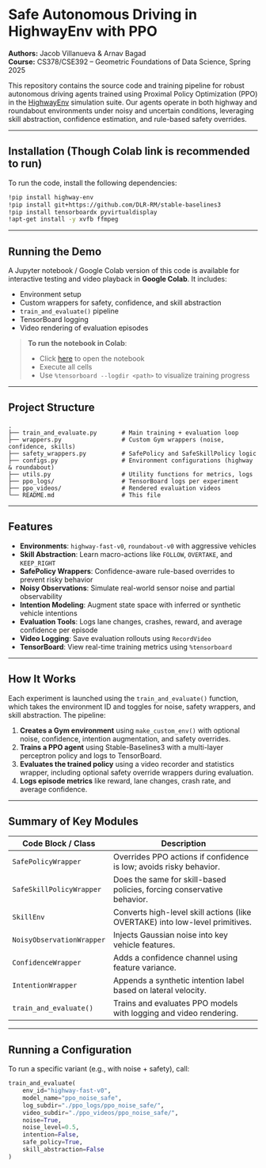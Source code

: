 # Safe Autonomous Driving in HighwayEnv with PPO

**Authors:** Jacob Villanueva & Arnav Bagad  
**Course:** CS378/CSE392 – Geometric Foundations of Data Science, Spring 2025

This repository contains the source code and training pipeline for robust autonomous driving agents trained using Proximal Policy Optimization (PPO) in the [HighwayEnv](https://github.com/eleurent/highway-env) simulation suite. Our agents operate in both highway and roundabout environments under noisy and uncertain conditions, leveraging skill abstraction, confidence estimation, and rule-based safety overrides.

---

## Installation (Though Colab link is recommended to run)

To run the code, install the following dependencies:

```bash
!pip install highway-env
!pip install git+https://github.com/DLR-RM/stable-baselines3
!pip install tensorboardx pyvirtualdisplay
!apt-get install -y xvfb ffmpeg
```

---

## Running the Demo

A Jupyter notebook / Google Colab version of this code is available for interactive testing and video playback in **Google Colab**. It includes:

- Environment setup
- Custom wrappers for safety, confidence, and skill abstraction
- `train_and_evaluate()` pipeline
- TensorBoard logging
- Video rendering of evaluation episodes

> **To run the notebook in Colab**:  
> - Click [here](https://colab.research.google.com/drive/1fY-S9kfjXP3lDBQm3ibs5kNwXyZV5a9i?usp=sharing) to open the notebook  
> - Execute all cells  
> - Use `%tensorboard --logdir <path>` to visualize training progress

---

## Project Structure

```
.
├── train_and_evaluate.py       # Main training + evaluation loop
├── wrappers.py                 # Custom Gym wrappers (noise, confidence, skills)
├── safety_wrappers.py          # SafePolicy and SafeSkillPolicy logic
├── configs.py                  # Environment configurations (highway & roundabout)
├── utils.py                    # Utility functions for metrics, logs
├── ppo_logs/                   # TensorBoard logs per experiment
├── ppo_videos/                 # Rendered evaluation videos
└── README.md                   # This file
```

---

## Features

- **Environments**: `highway-fast-v0`, `roundabout-v0` with aggressive vehicles  
- **Skill Abstraction**: Learn macro-actions like `FOLLOW`, `OVERTAKE`, and `KEEP_RIGHT`  
- **SafePolicy Wrappers**: Confidence-aware rule-based overrides to prevent risky behavior  
- **Noisy Observations**: Simulate real-world sensor noise and partial observability  
- **Intention Modeling**: Augment state space with inferred or synthetic vehicle intentions  
- **Evaluation Tools**: Logs lane changes, crashes, reward, and average confidence per episode  
- **Video Logging**: Save evaluation rollouts using `RecordVideo`  
- **TensorBoard**: View real-time training metrics using `%tensorboard`

---

## How It Works

Each experiment is launched using the `train_and_evaluate()` function, which takes the environment ID and toggles for noise, safety wrappers, and skill abstraction. The pipeline:

1. **Creates a Gym environment** using `make_custom_env()` with optional noise, confidence, intention augmentation, and safety overrides.
2. **Trains a PPO agent** using Stable-Baselines3 with a multi-layer perceptron policy and logs to TensorBoard.
3. **Evaluates the trained policy** using a video recorder and statistics wrapper, including optional safety override wrappers during evaluation.
4. **Logs episode metrics** like reward, lane changes, crash rate, and average confidence.

---

## Summary of Key Modules

| Code Block / Class              | Description                                                                 |
|--------------------------------|-----------------------------------------------------------------------------|
| `SafePolicyWrapper`            | Overrides PPO actions if confidence is low; avoids risky behavior.         |
| `SafeSkillPolicyWrapper`       | Does the same for skill-based policies, forcing conservative behavior.      |
| `SkillEnv`                     | Converts high-level skill actions (like OVERTAKE) into low-level primitives.|
| `NoisyObservationWrapper`      | Injects Gaussian noise into key vehicle features.                          |
| `ConfidenceWrapper`            | Adds a confidence channel using feature variance.                          |
| `IntentionWrapper`             | Appends a synthetic intention label based on lateral velocity.             |
| `train_and_evaluate()`         | Trains and evaluates PPO models with logging and video rendering.          |

---

## Running a Configuration

To run a specific variant (e.g., with noise + safety), call:

```python
train_and_evaluate(
    env_id="highway-fast-v0",
    model_name="ppo_noise_safe",
    log_subdir="./ppo_logs/ppo_noise_safe/",
    video_subdir="./ppo_videos/ppo_noise_safe/",
    noise=True,
    noise_level=0.5,
    intention=False,
    safe_policy=True,
    skill_abstraction=False
)


